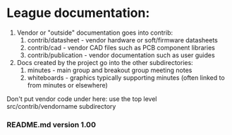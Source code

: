 # League documentation:
1. Vendor or "outside" documentation goes into contrib:
    1. contrib/datasheet - vendor hardware or soft/firmware datasheets
    2. contrib/cad - vendor CAD files such as PCB component libraries
    3. contrib/publication - vendor documentation such as user guides
3. Docs created by the project go into the other subdirectories:
    1. minutes - main group and breakout group meeting notes
    2. whiteboards - graphics typically supporting minutes (often linked to from minutes or elsewhere)

Don't put vendor code under here: use the top level src/contrib/vendorname subdirectory
### README.md version 1.00
